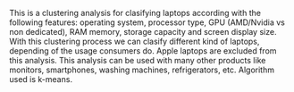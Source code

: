 This is a clustering analysis for clasifying laptops according with the following features: operating system, processor type, GPU (AMD/Nvidia vs non dedicated), RAM memory, storage capacity and screen display size. With this clustering process we can clasify different kind of laptops, depending of the usage consumers do. Apple laptops are excluded from this analysis. This analysis can be used with many other products like monitors, smartphones, washing machines, refrigerators, etc. Algorithm used is k-means.
